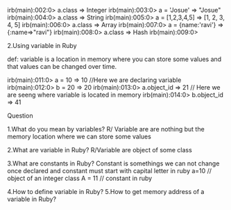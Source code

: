 <!-- 
What is ruby
1.Ruby is a server side scripting language
2.Ruby is a interpreted language
3.It runs on a variety of platforms
4.Ruby also as a pure Obect Oriented Language
5. Class of an object in decided at runtine
 -->


<!-- Example to print each class of instance -->

irb(main):002:0> a.class
=> Integer
irb(main):003:0> a = 'Josue'
=> "Josue"
irb(main):004:0> a.class
=> String
irb(main):005:0> a = [1,2,3,4,5]
=> [1, 2, 3, 4, 5]
irb(main):006:0> a.class
=> Array
irb(main):007:0>  a = {name:'ravi'}
=> {:name=>"ravi"}
irb(main):008:0> a.class
=> Hash
irb(main):009:0> 


2.Using variable in Ruby

def: variable is a location in memory where you can store some values
and that values can be changed over time.

irb(main):011:0> a = 10
=> 10                             //Here we are declaring variable
irb(main):012:0> b = 20
=> 20
irb(main):013:0> a.object_id
=> 21                              // Here we are seeng where variable is located in memory
irb(main):014:0> b.object_id
=> 41


Question

1.What do you mean by variables?
R/ Variable are are nothing but the memory location where we can store some values


2.What are variable in Ruby?
R/Variable are object of some class 

3.What are constants in Ruby?
Constant is somethings we can not change once declared 
and constant must start with capital letter in ruby
a=10 // object of an integer class
A = 11 // constant in ruby

4.How to define variable in Ruby?
5.How to get memory address of a variable in Ruby?
